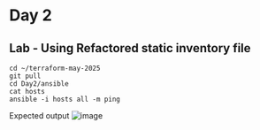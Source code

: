 # Day 2

## Lab - Using Refactored static inventory file
```
cd ~/terraform-may-2025
git pull
cd Day2/ansible
cat hosts
ansible -i hosts all -m ping
```

Expected output
![image](https://github.com/user-attachments/assets/31c9d09c-6c55-4b32-8246-cc16ba91ac4a)
